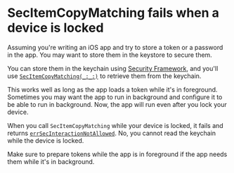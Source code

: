 # SecItemCopyMatching fails when a device is locked

Assuming you're writing an iOS app and try to store a token or a password in the app. You may want to store them in the keystore to secure them.

You can store them in the keychain using [Security Framework](https://developer.apple.com/documentation/security/keychain_services/keychain_items), and you'll use [`SecItemCopyMatching(_:_:)`](https://developer.apple.com/documentation/security/1398306-secitemcopymatching) to retrieve them from the keychain.

This works well as long as the app loads a token while it's in foreground. Sometimes you may want the app to run in background and configure it to be able to run in background. Now, the app will run even after you lock your device.

When you call `SecItemCopyMatching` while your device is locked, it fails and returns [`errSecInteractionNotAllowed`](https://developer.apple.com/documentation/security/errsecinteractionnotallowed). No, you cannot read the keychain while the device is locked.

Make sure to prepare tokens while the app is in foreground if the app needs them while it's in background.
